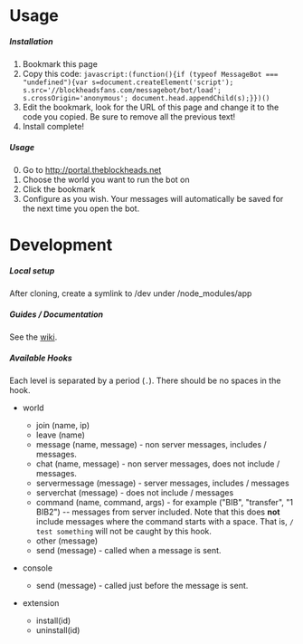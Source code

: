 # Usage
##### Installation
1. Bookmark this page
2. Copy this code:
`javascript:(function(){if (typeof MessageBot === "undefined"){var s=document.createElement('script'); s.src='//blockheadsfans.com/messagebot/bot/load'; s.crossOrigin='anonymous'; document.head.appendChild(s);}})()`
3. Edit the bookmark, look for the URL of this page and change it to the code you copied. Be sure to remove all the previous text!
4. Install complete!

##### Usage
0. Go to http://portal.theblockheads.net
0. Choose the world you want to run the bot on
0. Click the bookmark
0. Configure as you wish. Your messages will automatically be saved for the next time you open the bot.

# Development
##### Local setup
After cloning, create a symlink to /dev under /node_modules/app
##### Guides / Documentation
See the [wiki](https://github.com/Bibliofile/Blockheads-MessageBot/wiki).

##### Available Hooks
Each level is separated by a period (`.`). There should be no spaces in the hook.

- world
    - join (name, ip)
    - leave (name)
    - message (name, message) - non server messages, includes / messages.
    - chat (name, message) - non server messages, does not include / messages.
    - servermessage (message) - server messages, includes / messages
    - serverchat (message) - does not include / messages
    - command (name, command, args) - for example ("BIB", "transfer", "1 BIB2") -- messages from server included. Note that this does **not** include messages where the command starts with a space. That is, `/ test something` will not be caught by this hook.
    - other (message)
    - send (message) - called when a message is sent.
- console
    - send (message) - called just before the message is sent.

- extension
    - install(id)
    - uninstall(id)
